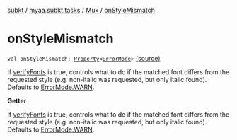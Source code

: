 [subkt](../../index.md) / [myaa.subkt.tasks](../index.md) / [Mux](index.md) / [onStyleMismatch](./on-style-mismatch.md)

# onStyleMismatch

`val onStyleMismatch: `[`Property`](https://docs.gradle.org/current/javadoc/org/gradle/api/provider/Property.html)`<`[`ErrorMode`](../-error-mode/index.md)`>` [(source)](https://github.com/Myaamori/SubKt/blob/0.1.11/src/main/kotlin/myaa/subkt/tasks/muxtask.kt#L669)

If [verifyFonts](../../myaa.subkt.tasks.utils/verify-fonts.md) is true, controls what to do if the matched font
differs from the requested style (e.g. non-italic was requested, but only italic found).
Defaults to [ErrorMode.WARN](../-error-mode/-w-a-r-n.md).

**Getter**

If [verifyFonts](../../myaa.subkt.tasks.utils/verify-fonts.md) is true, controls what to do if the matched font
differs from the requested style (e.g. non-italic was requested, but only italic found).
Defaults to [ErrorMode.WARN](../-error-mode/-w-a-r-n.md).

